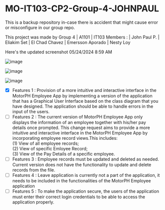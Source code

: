 # MO-IT103-CP2-Group-4-JOHNPAUL
This is a backup repository in-case there is accident that might cause error or misconfigure in our group repo. 

This project was made by Group 4 | A1101 | IT103 
Members : | John Paul P. | Eliakim Set | El Chad Chavez | Emersson Aporado | Nesty Loy

Here's the updated screenshot 05/24/2024 8:59 AM



![image](https://github.com/eliakimset/MO-IT103-CP2-Group-4/assets/106713068/8e42cd51-e045-4858-b3fa-3330c6048511)

![image](https://github.com/eliakimset/MO-IT103-CP2-Group-4/assets/106713068/8e78c66e-bbd7-4569-8c0c-5f136ad76ad1)

![image](https://github.com/eliakimset/MO-IT103-CP2-Group-4/assets/106713068/37e2cc1f-ca6c-48b2-9543-0e0d3d4abc5b)





- [x] Features 1 : Provision of a more intuitive and interactive interface in the MotorPH Employee App by implementing a version of the application that has a Graphical User Interface based on the class diagram that you have designed. The application should be able to handle errors in the input of the users.
- [ ] Features 2 : The current version of MotorPH Employee App only displays the information of an employee together with his/her pay details once prompted. This change request aims to provide a more intuitive and interactive interface in the MotorPH Employee App by incorporating employee record views.This includes:  
(1) View of all employee records;  
(2) View of specific Emloyee Record;  
(3) View of the Pay Details of a specific employee.
- [ ] Features 3 : Employee records must be updated and deleted as needed. Current version does not have the functionality to update and delete records from the file.
- [ ] Features 4 : Leave application is currently not a part of the application, it needs to be included in the functionalities of the MotorPH Employee application
- [ ] Features 5 : To make the application secure, the users of the application must enter their correct login credentials to be able to access the application properly.
